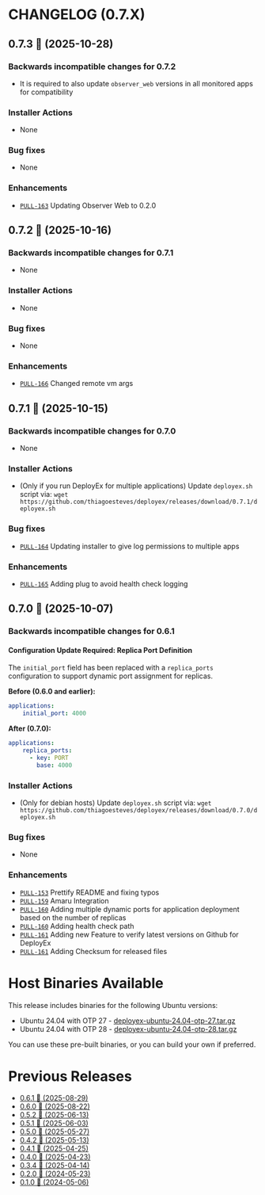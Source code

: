 # CHANGELOG (0.7.X)

## 0.7.3 🚀 (2025-10-28)

### Backwards incompatible changes for 0.7.2
 * It is required to also update `observer_web` versions in all monitored apps for compatibility

### Installer Actions
 * None

### Bug fixes
 * None

### Enhancements
 * [`PULL-163`](https://github.com/thiagoesteves/deployex/pull/163) Updating Observer Web to 0.2.0

## 0.7.2 🚀 (2025-10-16)

### Backwards incompatible changes for 0.7.1
 * None

### Installer Actions
 * None

### Bug fixes
 * None

### Enhancements
 * [`PULL-166`](https://github.com/thiagoesteves/deployex/pull/166) Changed remote vm args

## 0.7.1 🚀 (2025-10-15)

### Backwards incompatible changes for 0.7.0
 * None

### Installer Actions
 * (Only if you run DeployEx for multiple applications) Update `deployex.sh` script via:
   `wget https://github.com/thiagoesteves/deployex/releases/download/0.7.1/deployex.sh`

### Bug fixes
 * [`PULL-164`](https://github.com/thiagoesteves/deployex/pull/164) Updating installer to give log permissions to multiple apps

### Enhancements
 * [`PULL-165`](https://github.com/thiagoesteves/deployex/pull/165) Adding plug to avoid health check logging

## 0.7.0 🚀 (2025-10-07)

### Backwards incompatible changes for 0.6.1

#### Configuration Update Required: Replica Port Definition

The `initial_port` field has been replaced with a `replica_ports` configuration to support dynamic port assignment for replicas.

**Before (0.6.0 and earlier):**
```yaml
applications:
    initial_port: 4000
```
**After (0.7.0):**
```yaml
applications:
    replica_ports:
      - key: PORT
        base: 4000
```

### Installer Actions
 * (Only for debian hosts) Update `deployex.sh` script via:
   `wget https://github.com/thiagoesteves/deployex/releases/download/0.7.0/deployex.sh`

### Bug fixes
 * None

### Enhancements
 * [`PULL-153`](https://github.com/thiagoesteves/deployex/pull/153) Prettify README and fixing typos
 * [`PULL-159`](https://github.com/thiagoesteves/deployex/pull/159) Amaru Integration
 * [`PULL-160`](https://github.com/thiagoesteves/deployex/pull/160) Adding multiple dynamic ports for application deployment based on the number of replicas
 * [`PULL-160`](https://github.com/thiagoesteves/deployex/pull/160) Adding health check path
 * [`PULL-161`](https://github.com/thiagoesteves/deployex/pull/161) Adding new Feature to verify latest versions on Github for DeployEx
 * [`PULL-161`](https://github.com/thiagoesteves/deployex/pull/162) Adding Checksum for released files

# Host Binaries Available

This release includes binaries for the following Ubuntu versions:

 * Ubuntu 24.04 with OTP 27 - [deployex-ubuntu-24.04-otp-27.tar.gz](https://github.com/thiagoesteves/deployex/tree/main/devops/releases/otp-27/.tool-versions)
 * Ubuntu 24.04 with OTP 28 - [deployex-ubuntu-24.04-otp-28.tar.gz](https://github.com/thiagoesteves/deployex/tree/main/devops/releases/otp-28/.tool-versions)

 You can use these pre-built binaries, or you can build your own if preferred.

# Previous Releases
 * [0.6.1 🚀 (2025-08-29)](https://github.com/thiagoesteves/deployex/blob/0.6.1/CHANGELOG.md)
 * [0.6.0 🚀 (2025-08-22)](https://github.com/thiagoesteves/deployex/blob/0.6.0/CHANGELOG.md)
 * [0.5.2 🚀 (2025-06-13)](https://github.com/thiagoesteves/deployex/blob/0.5.2/CHANGELOG.md)
 * [0.5.1 🚀 (2025-06-03)](https://github.com/thiagoesteves/deployex/blob/0.5.1/CHANGELOG.md)
 * [0.5.0 🚀 (2025-05-27)](https://github.com/thiagoesteves/deployex/blob/0.5.0/CHANGELOG.md)
 * [0.4.2 🚀 (2025-05-13)](https://github.com/thiagoesteves/deployex/blob/0.4.2/CHANGELOG.md)
 * [0.4.1 🚀 (2025-04-25)](https://github.com/thiagoesteves/deployex/blob/0.4.1/CHANGELOG.md)
 * [0.4.0 🚀 (2025-04-23)](https://github.com/thiagoesteves/deployex/blob/0.4.0/CHANGELOG.md)
 * [0.3.4 🚀 (2025-04-14)](https://github.com/thiagoesteves/deployex/blob/0.3.4/CHANGELOG.md)
 * [0.2.0 🚀 (2024-05-23)](https://github.com/thiagoesteves/deployex/blob/0.2.0/CHANGELOG.md)
 * [0.1.0 🚀 (2024-05-06)](https://github.com/thiagoesteves/deployex/blob/0.1.0/changelog.md)